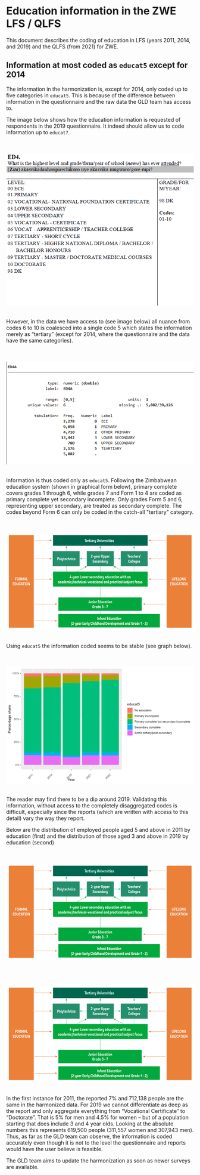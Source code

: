 # Education information in the ZWE LFS / QLFS
This document describes the coding of education in LFS (years 2011, 2014, and 2019) and the QLFS (from 2021) for ZWE.

## Information at most coded as `educat5` except for 2014

The information in the harmonization is, except for 2014, only coded up to five categories in `educat5`. This is because of the difference between information in the questionnaire and the raw data the GLD team has access to.

The image below shows how the education information is requested of respondents in the 2019 questionnaire. It indeed should allow us to code information up to `educat7`.

<br></br>
![Image from 2019 questionnaire on education level](utilities/2019_questionnaire.png)
<br></br>

However, in the data we have access to (see image below) all nuance from codes 6 to 10 is coalesced into a single code 5 which states the information merely as “tertiary” (except for 2014, where the questionnaire and the data have the same categories).

<br></br>
![Image from 2019 raw data on education level](utilities/2019_data_categories.png)
<br></br>

Information is thus coded only as `educat5`. Following the Zimbabwean education system (shown in graphical form below), primary complete covers grades 1 through 6, while grades 7 and Form 1 to 4 are coded as primary complete yet secondary incomplete. Only grades Form 5 and 6, representing upper secondary, are treated as secondary complete. The codes beyond Form 6 can only be coded in the catch-all "tertiary" category.

<br></br>
![Image of ZWE education system](utilities/picture_1.png)
<br></br>


Using `educat5` the information coded seems to be stable (see graph below).

<br></br>
![Grpah of educat5 over the years](utilities/ZWE_educat5.png)
<br></br>

The reader may find there to be a dip around 2019. Validating this information, without access to the completely disaggregated codes is difficult, especially since the reports (which are written with access to this detail) vary the way they report.

Below are the distribution of employed people aged 5 and above in 2011 by education (first) and the distribution of those aged 3 and above in 2019 by education (second)

<br></br>
![Education breakdown from 2011 report](utilities/picture_1.png)
<br></br>

<br></br>
![ Education breakdown from 2019 report](utilities/picture_1.png)
<br></br>

In the first instance for 2011, the reported 7% and 712,138 people are the same in the harmonized data. For 2019 we cannot differentiate as deep as the report and only aggregate everything from “Vocational Certificate” to “Doctorate”. That is 5% for men and 4.5% for women – but of a population starting that does include 3 and 4 year olds. Looking at the absolute numbers this represents 619,500 people (311,557 women and 307,943 men). Thus, as far as the GLD team can observe, the information is coded accurately even though it is not to the level the questionnaire and reports would have the user believe is feasible.

The GLD team aims to update the harmonization as soon as newer surveys are available.
